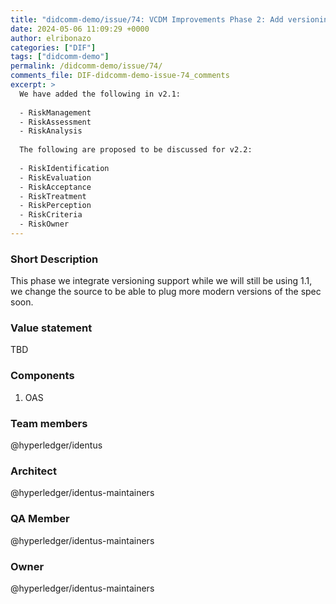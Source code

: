 ```yaml
---
title: "didcomm-demo/issue/74: VCDM Improvements Phase 2: Add versioning to the API to support multiple versions at the same time"
date: 2024-05-06 11:09:29 +0000
author: elribonazo
categories: ["DIF"]
tags: ["didcomm-demo"]
permalink: /didcomm-demo/issue/74/
comments_file: DIF-didcomm-demo-issue-74_comments
excerpt: >
  We have added the following in v2.1:    - RiskManagement  - RiskAssessment  - RiskAnalysis    The following are proposed to be discussed for v2.2:    - RiskIdentification  - RiskEvaluation  - RiskAcceptance  - RiskTreatment  - RiskPerception  - RiskCriteria  - RiskOwner
---
```

### Short Description

This phase we integrate versioning support while we will still be using 1.1, we change the source to be able to plug more modern versions of the spec soon.

### Value statement

TBD

### Components

1. OAS

### Team members

@hyperledger/identus

### Architect

@hyperledger/identus-maintainers 

### QA Member

@hyperledger/identus-maintainers 

### Owner

@hyperledger/identus-maintainers 